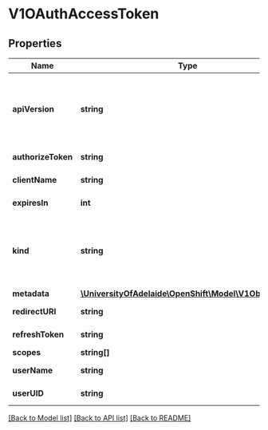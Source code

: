 # V1OAuthAccessToken

## Properties
Name | Type | Description | Notes
------------ | ------------- | ------------- | -------------
**apiVersion** | **string** | APIVersion defines the versioned schema of this representation of an object. Servers should convert recognized schemas to the latest internal value, and may reject unrecognized values. More info: http://releases.k8s.io/HEAD/docs/devel/api-conventions.md#resources | [optional] 
**authorizeToken** | **string** | AuthorizeToken contains the token that authorized this token | [optional] 
**clientName** | **string** | ClientName references the client that created this token. | [optional] 
**expiresIn** | **int** | ExpiresIn is the seconds from CreationTime before this token expires. | [optional] 
**kind** | **string** | Kind is a string value representing the REST resource this object represents. Servers may infer this from the endpoint the client submits requests to. Cannot be updated. In CamelCase. More info: http://releases.k8s.io/HEAD/docs/devel/api-conventions.md#types-kinds | [optional] 
**metadata** | [**\UniversityOfAdelaide\OpenShift\Model\V1ObjectMeta**](V1ObjectMeta.md) | Standard object&#39;s metadata. | [optional] 
**redirectURI** | **string** | RedirectURI is the redirection associated with the token. | [optional] 
**refreshToken** | **string** | RefreshToken is the value by which this token can be renewed. Can be blank. | [optional] 
**scopes** | **string[]** | Scopes is an array of the requested scopes. | [optional] 
**userName** | **string** | UserName is the user name associated with this token | [optional] 
**userUID** | **string** | UserUID is the unique UID associated with this token | [optional] 

[[Back to Model list]](../README.md#documentation-for-models) [[Back to API list]](../README.md#documentation-for-api-endpoints) [[Back to README]](../README.md)


